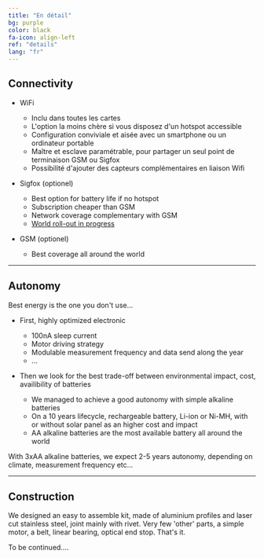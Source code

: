 ```yaml
---
title: "En détail"
bg: purple
color: black
fa-icon: align-left
ref: "details"
lang: "fr"
---
```



## Connectivity

- WiFi
  * Inclu dans toutes les cartes
  * L'option la moins chère si vous disposez d'un hotspot accessible
  * Configuration conviviale et aisée avec un smartphone ou un ordinateur portable
  * Maître et esclave paramétrable, pour partager un seul point de terminaison GSM ou Sigfox
  * Possibilité d'ajouter des capteurs complémentaires en liaison Wifi

- Sigfox (optionel)
  * Best option for battery life if no hotspot
  * Subscription cheaper than GSM
  * Network coverage complementary with GSM
  * [World roll-out in progress](https://www.sigfox.com/en/coverage)

- GSM (optionel)
  * Best coverage all around the world

-------------------------
  
## Autonomy

Best energy is the one you don't use...

- First, highly optimized electronic
  * 100nA sleep current
  * Motor driving strategy
  * Modulable measurement frequency and data send along the year
  * ...

- Then we look for the best trade-off between environmental impact, cost, availibility of batteries
  * We managed to achieve a good autonomy with simple alkaline batteries
  * On a 10 years lifecycle, rechargeable battery, Li-ion or Ni-MH, with or without solar panel as an higher cost and impact
  * AA alkaline batteries are the most available battery all around the world

With 3xAA alkaline batteries, we expect 2-5 years autonomy, depending on climate, measurement frequency etc...

-------------------------

## Construction

We designed an easy to assemble kit, made of aluminium profiles and laser cut stainless steel, joint mainly with rivet.
Very few 'other' parts, a simple motor, a belt, linear bearing, optical end stop. That's it.



To be continued....
